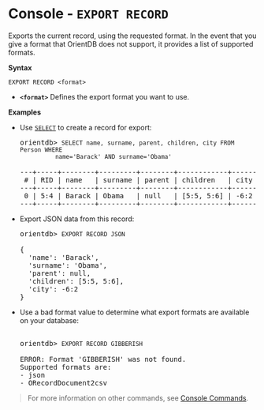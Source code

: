 # Console - `EXPORT RECORD`

Exports the current record, using the requested format.  In the event that you give a format that OrientDB does not support, it provides a list of supported formats.

**Syntax**

```
EXPORT RECORD <format>
```

- **`<format>`** Defines the export format you want to use. 

**Examples**

- Use [`SELECT`](SQL-Query.md) to create a record for export:

  <pre>
  orientdb> <code class="lang-sql userinput">SELECT name, surname, parent, children, city FROM Person WHERE 
            name='Barack' AND surname='Obama'</code>

  ---+-----+--------+---------+--------+------------+------
   # | RID | name   | surname | parent | children   | city
  ---+-----+--------+---------+--------+------------+------
   0 | 5:4 | Barack | Obama   | null   | [5:5, 5:6] | -6:2
  ---+-----+--------+---------+--------+------------+------
  </pre>

- Export JSON data from this record:

  <pre>
  orientdb> <code class="lang-sql userinput">EXPORT RECORD JSON</code>

  {
    'name': 'Barack',
    'surname': 'Obama',
    'parent': null,
    'children': [5:5, 5:6],
    'city': -6:2
  }
  </pre>

- Use a bad format value to determine what export formats are available on your database:

  <pre> 
  orientdb> <code class="lang-sql userinput">EXPORT RECORD GIBBERISH</code>

  ERROR: Format 'GIBBERISH' was not found.
  Supported formats are:
  - json
  - ORecordDocument2csv
  </pre>
 
>For more information on other commands, see [Console Commands](Console-Commands.md).
